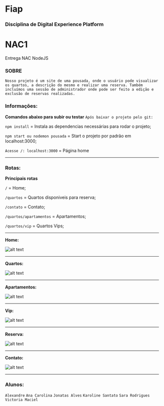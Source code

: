 # Fiap

### Disciplina de Digital Experience Platform

# NAC1
Entrega NAC NodeJS

### SOBRE
`Nosso projeto é um site de uma pousada, onde o usuário pode visualizar os quartos, a descrição do mesmo e realizar uma reserva. Também incluímos uma sessão de administrador onde pode ser feito a edição e exclusão de reservas realizadas.`

### Informações:

**Comandos abaixo para subir ou testar**
`Após baixar o projeto pelo git:`

`npm install` = Instala as dependencias necessárias para rodar o projeto;

`npm start ou nodemon pousada` = Start o projeto por padrão em localhost:3000;

`Acesse /: localhost:3000` = Página home 

----------
### Rotas:

**Principais rotas**

`/` = Home;

`/quartos` = Quartos disponiveis para reserva;

`/contato` = Contato;

`/quartos/apartamentos` = Apartamentos;

`/quartos/vip` = Quartos Vips;

----------
**Home:**

![alt text](https://github.com/Sara-Rodrigues/pousada-vale-verde/blob/master/home.PNG?raw=true)

----------

**Quartos:**

![alt text](https://github.com/Sara-Rodrigues/pousada-vale-verde/blob/master/quarto.PNG?raw=true)

----------

**Apartamentos:**

![alt text](https://github.com/Sara-Rodrigues/pousada-vale-verde/blob/master/quarto.PNG?raw=true)

----------

**Vip:**

![alt text](https://github.com/Sara-Rodrigues/pousada-vale-verde/blob/master/quarto.PNG?raw=true)

----------

**Reserva:**

![alt text](https://github.com/Sara-Rodrigues/pousada-vale-verde/blob/master/reserva.PNG?raw=true)

----------

**Contato:**

![alt text](https://github.com/Sara-Rodrigues/pousada-vale-verde/blob/master/contato.PNG?raw=true)

----------

### Alunos:

`Alexandre`
`Ana Carolina`
`Jonatas Alves`
`Karoline Santato`
`Sara Rodrigues`
`Victoria Maciel`
